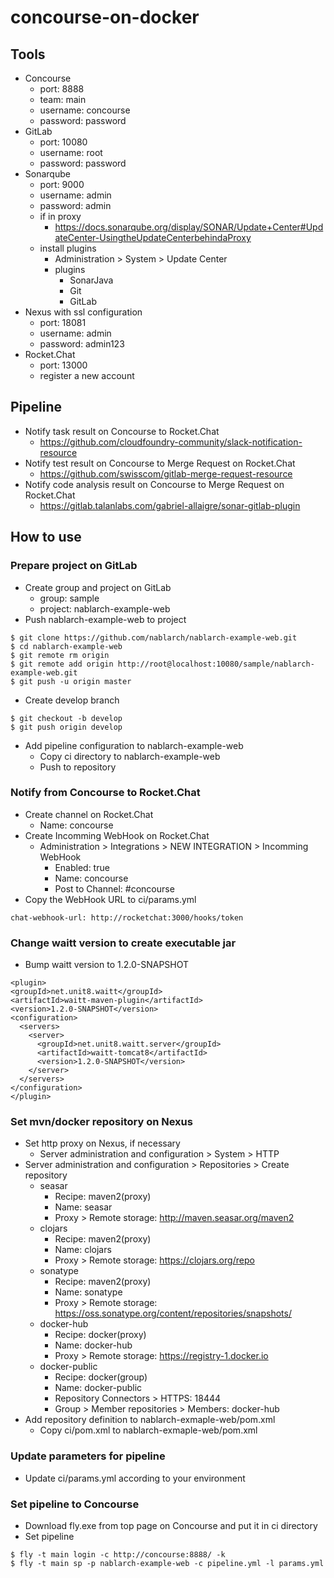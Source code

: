 # concourse-on-docker

## Tools

- Concourse
  - port: 8888
  - team: main
  - username: concourse
  - password: password
- GitLab
  - port: 10080
  - username: root
  - password: password
- Sonarqube
  - port: 9000
  - username: admin
  - password: admin
  - if in proxy
    - https://docs.sonarqube.org/display/SONAR/Update+Center#UpdateCenter-UsingtheUpdateCenterbehindaProxy
  - install plugins
    - Administration > System > Update Center
    - plugins
      - SonarJava
      - Git
      - GitLab
- Nexus with ssl configuration
  - port: 18081
  - username: admin
  - password: admin123
- Rocket.Chat
  - port: 13000
  - register a new account

## Pipeline

- Notify task result on Concourse to Rocket.Chat
  - https://github.com/cloudfoundry-community/slack-notification-resource
- Notify test result on Concourse to Merge Request on Rocket.Chat
  - https://github.com/swisscom/gitlab-merge-request-resource
- Notify code analysis result on Concourse to Merge Request on Rocket.Chat
  - https://gitlab.talanlabs.com/gabriel-allaigre/sonar-gitlab-plugin

## How to use

### Prepare project on GitLab

- Create group and project on GitLab
  - group: sample
  - project: nablarch-example-web
- Push nablarch-example-web to project
```
$ git clone https://github.com/nablarch/nablarch-example-web.git
$ cd nablarch-example-web
$ git remote rm origin
$ git remote add origin http://root@localhost:10080/sample/nablarch-example-web.git
$ git push -u origin master
```
- Create develop branch
```
$ git checkout -b develop
$ git push origin develop
```
- Add pipeline configuration to nablarch-example-web
  - Copy ci directory to nablarch-example-web
  - Push to repository

### Notify from Concourse to Rocket.Chat

- Create channel on Rocket.Chat
  - Name: concourse
- Create Incomming WebHook on Rocket.Chat
  - Administration > Integrations > NEW INTEGRATION > Incomming WebHook
    - Enabled: true
    - Name: concourse
    - Post to Channel: #concourse
- Copy the WebHook URL to ci/params.yml
```
chat-webhook-url: http://rocketchat:3000/hooks/token
```

### Change waitt version to create executable jar

- Bump waitt version to 1.2.0-SNAPSHOT
```
<plugin>
<groupId>net.unit8.waitt</groupId>
<artifactId>waitt-maven-plugin</artifactId>
<version>1.2.0-SNAPSHOT</version>
<configuration>
  <servers>
    <server>
      <groupId>net.unit8.waitt.server</groupId>
      <artifactId>waitt-tomcat8</artifactId>
      <version>1.2.0-SNAPSHOT</version>
    </server>
  </servers>
</configuration>
</plugin>
```

### Set mvn/docker repository on Nexus

- Set http proxy on Nexus, if necessary
  - Server administration and configuration > System > HTTP
- Server administration and configuration > Repositories > Create repository
  - seasar
    - Recipe: maven2(proxy)
    - Name: seasar
    - Proxy > Remote storage: http://maven.seasar.org/maven2
  - clojars
    - Recipe: maven2(proxy)
    - Name: clojars
    - Proxy > Remote storage: https://clojars.org/repo
  - sonatype
    - Recipe: maven2(proxy)
    - Name: sonatype
    - Proxy > Remote storage: https://oss.sonatype.org/content/repositories/snapshots/
  - docker-hub
    - Recipe: docker(proxy)
    - Name: docker-hub
    - Proxy > Remote storage: https://registry-1.docker.io
  - docker-public
    - Recipe: docker(group)
    - Name: docker-public
    - Repository Connectors > HTTPS: 18444
    - Group > Member repositories > Members: docker-hub
- Add repository definition to nablarch-exmaple-web/pom.xml
  - Copy ci/pom.xml to nablarch-exmaple-web/pom.xml

### Update parameters for pipeline

- Update ci/params.yml according to your environment

### Set pipeline to Concourse

- Download fly.exe from top page on Concourse and put it in ci directory
- Set pipeline
```
$ fly -t main login -c http://concourse:8888/ -k
$ fly -t main sp -p nablarch-example-web -c pipeline.yml -l params.yml
```

